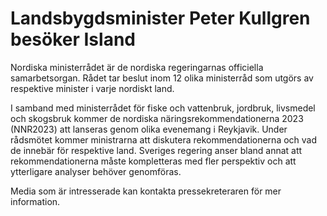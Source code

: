 # Landsbygdsminister Peter Kullgren besöker Island

Nordiska ministerrådet är de nordiska regeringarnas officiella samarbetsorgan. Rådet tar beslut inom 12 olika ministerråd som utgörs av respektive minister i varje nordiskt land.

I samband med ministerrådet för fiske och vattenbruk, jordbruk, livsmedel och skogsbruk kommer de nordiska näringsrekommendationerna 2023 (NNR2023) att lanseras genom olika evenemang i Reykjavik. Under rådsmötet kommer ministrarna att diskutera rekommendationerna och vad de innebär för respektive land. Sveriges regering anser bland annat att rekommendationerna måste kompletteras med fler perspektiv och att ytterligare analyser behöver genomföras.

Media som är intresserade kan kontakta pressekreteraren för mer information.
